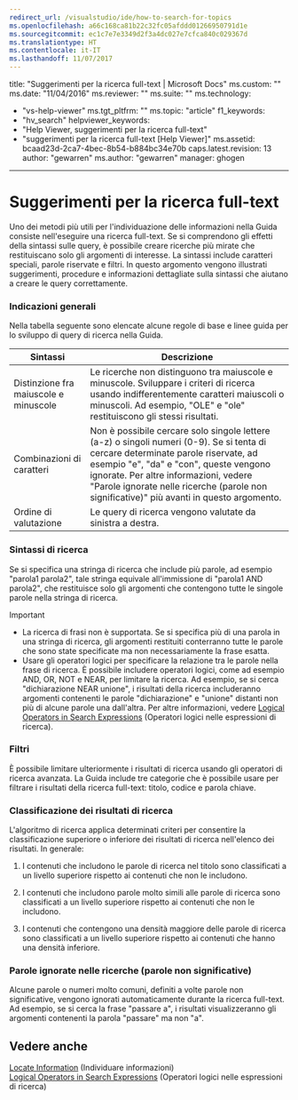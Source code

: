 ```yaml
---
redirect_url: /visualstudio/ide/how-to-search-for-topics
ms.openlocfilehash: a66c168ca81b22c32fc05afddd01266950791d1e
ms.sourcegitcommit: ec1c7e7e3349d2f3a4dc027e7cfca840c029367d
ms.translationtype: HT
ms.contentlocale: it-IT
ms.lasthandoff: 11/07/2017
---
```

title: "Suggerimenti per la ricerca full-text | Microsoft Docs" ms.custom: "" ms.date: "11/04/2016" ms.reviewer: "" ms.suite: "" ms.technology: 
  - "vs-help-viewer" ms.tgt_pltfrm: "" ms.topic: "article" f1_keywords: 
  - "hv_search" helpviewer_keywords: 
  - "Help Viewer, suggerimenti per la ricerca full-text"
  - "suggerimenti per la ricerca full-text [Help Viewer]" ms.assetid: bcaad23d-2ca7-4bec-8b54-b884bc34e70b caps.latest.revision: 13 author: "gewarren" ms.author: "gewarren" manager: ghogen
---
# <a name="full-text-search-tips"></a>Suggerimenti per la ricerca full-text
Uno dei metodi più utili per l'individuazione delle informazioni nella Guida consiste nell'eseguire una ricerca full-text. Se si comprendono gli effetti della sintassi sulle query, è possibile creare ricerche più mirate che restituiscano solo gli argomenti di interesse. La sintassi include caratteri speciali, parole riservate e filtri. In questo argomento vengono illustrati suggerimenti, procedure e informazioni dettagliate sulla sintassi che aiutano a creare le query correttamente.
  
### <a name="general-guidelines"></a>Indicazioni generali  
Nella tabella seguente sono elencate alcune regole di base e linee guida per lo sviluppo di query di ricerca nella Guida.  
  
|Sintassi|Descrizione|  
|------------|-----------------|  
|Distinzione fra maiuscole e minuscole|Le ricerche non distinguono tra maiuscole e minuscole. Sviluppare i criteri di ricerca usando indifferentemente caratteri maiuscoli o minuscoli. Ad esempio, "OLE" e "ole" restituiscono gli stessi risultati.|  
|Combinazioni di caratteri|Non è possibile cercare solo singole lettere (a-z) o singoli numeri (0-9). Se si tenta di cercare determinate parole riservate, ad esempio "e", "da" e "con", queste vengono ignorate. Per altre informazioni, vedere "Parole ignorate nelle ricerche (parole non significative)" più avanti in questo argomento.|  
|Ordine di valutazione|Le query di ricerca vengono valutate da sinistra a destra.|  
  
### <a name="search-syntax"></a>Sintassi di ricerca  
 Se si specifica una stringa di ricerca che include più parole, ad esempio "parola1 parola2", tale stringa equivale all'immissione di "parola1 AND parola2", che restituisce solo gli argomenti che contengono tutte le singole parole nella stringa di ricerca.  
  
> [!IMPORTANT]
> - La ricerca di frasi non è supportata. Se si specifica più di una parola in una stringa di ricerca, gli argomenti restituiti conterranno tutte le parole che sono state specificate ma non necessariamente la frase esatta.  
> - Usare gli operatori logici per specificare la relazione tra le parole nella frase di ricerca. È possibile includere operatori logici, come ad esempio AND, OR, NOT e NEAR, per limitare la ricerca. Ad esempio, se si cerca "dichiarazione NEAR unione", i risultati della ricerca includeranno argomenti contenenti le parole "dichiarazione" e "unione" distanti non più di alcune parole una dall'altra. Per altre informazioni, vedere [Logical Operators in Search Expressions](../ide/logical-operators-in-search-expressions.md) (Operatori logici nelle espressioni di ricerca).  
  
### <a name="filters"></a>Filtri  
 È possibile limitare ulteriormente i risultati di ricerca usando gli operatori di ricerca avanzata. La Guida include tre categorie che è possibile usare per filtrare i risultati della ricerca full-text: titolo, codice e parola chiave.
  
### <a name="ranking-of-search-results"></a>Classificazione dei risultati di ricerca  
 L'algoritmo di ricerca applica determinati criteri per consentire la classificazione superiore o inferiore dei risultati di ricerca nell'elenco dei risultati. In generale:  
  
1.  I contenuti che includono le parole di ricerca nel titolo sono classificati a un livello superiore rispetto ai contenuti che non le includono.  
  
2.  I contenuti che includono parole molto simili alle parole di ricerca sono classificati a un livello superiore rispetto ai contenuti che non le includono.  
  
3.  I contenuti che contengono una densità maggiore delle parole di ricerca sono classificati a un livello superiore rispetto ai contenuti che hanno una densità inferiore.  
  
### <a name="words-ignored-in-searches-stop-words"></a>Parole ignorate nelle ricerche (parole non significative)  
 Alcune parole o numeri molto comuni, definiti a volte parole non significative, vengono ignorati automaticamente durante la ricerca full-text. Ad esempio, se si cerca la frase "passare a", i risultati visualizzeranno gli argomenti contenenti la parola "passare" ma non "a".  
  
## <a name="see-also"></a>Vedere anche
[Locate Information](../ide/locate-information.md)  (Individuare informazioni)  
[Logical Operators in Search Expressions](../ide/logical-operators-in-search-expressions.md) (Operatori logici nelle espressioni di ricerca)